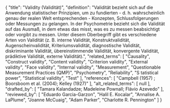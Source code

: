 {
    "title": "Validity (Validität)",
    "definition": "Validität bezieht sich auf die Anwendung statistischer Prinzipien, um zu fundierten - d. h. wahrscheinlich genau der realen Welt entsprechenden - Konzepten, Schlussfolgerungen oder Messungen zu gelangen. In der Psychometrie bezieht sich die Validität auf das Ausmaß, in dem etwas das misst, was es zu messen beabsichtigt oder vorgibt zu messen. Unter diesem Oberbegriff gibt es verschiedene Arten von Validität (z. B. interne Validität, Konstruktvalidität, Augenscheinvalidität, Kriteriumsvalidität, diagnostische Validität, diskriminante Validität, übereinstimmende Validität, konvergente Validität, prädiktive Validität, externe Validität).",
    "related_terms": [
        "Causality",
        "Construct validity",
        "Content validity",
        "Criterion validity",
        "External validity",
        "Face validity",
        "Internal validity",
        "Measurement",
        "Questionable Measurement Practices (QMP)",
        "Psychometry",
        "Reliability",
        "S tatistical power",
        "Statistical validity",
        "Test"
    ],
    "references": [
        "Campbell (1957) ; Boorsboom et al. (2004); Kelley (1927)"
    ],
    "alt_related_terms": [
        null
    ],
    "drafted_by": [
        "Tamara Kalandadze; Madeleine Pownall; Flávio Azevedo"
    ],
    "reviewed_by": [
        "Eduardo Garcia-Garzon",
        "Halil E. Kocalar",
        "Annalise A. LaPlume",
        "Joanne McCuaig",
        "Adam Parker",
        "Charlotte R. Pennington"
    ]
}